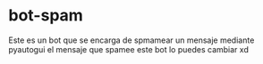 # bot-spam
Este es un bot que se encarga de spmamear un mensaje mediante  pyautogui 
el mensaje que spamee este bot lo puedes cambiar xd
